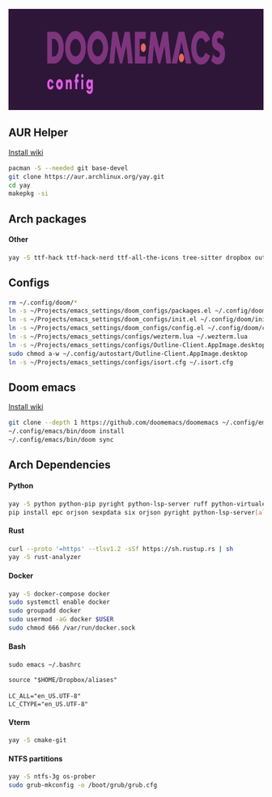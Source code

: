 <p align="center">
  <a href="https://github.com/honnisha/emacs_settings">
    <img alt="Doom Emacs Config" src="https://github.com/honnisha/emacs_settings/blob/master/logo.png" width="830" height="200">
  </a>
</p>

## AUR Helper

[Install wiki](https://github.com/Jguer/yay)

```bash
pacman -S --needed git base-devel
git clone https://aur.archlinux.org/yay.git
cd yay
makepkg -si
```

## Arch packages

<h4>Other</h4>

```bash
yay -S ttf-hack ttf-hack-nerd ttf-all-the-icons tree-sitter dropbox outline-client-appimage emacs-nativecomp wezterm
```

## Configs

```bash
rm ~/.config/doom/*
ln -s ~/Projects/emacs_settings/doom_configs/packages.el ~/.config/doom/packages.el
ln -s ~/Projects/emacs_settings/doom_configs/init.el ~/.config/doom/init.el
ln -s ~/Projects/emacs_settings/doom_configs/config.el ~/.config/doom/config.el
ln -s ~/Projects/emacs_settings/configs/wezterm.lua ~/.wezterm.lua
ln -s ~/Projects/emacs_settings/configs/Outline-Client.AppImage.desktop ~/.config/autostart/Outline-Client.AppImage.desktop
sudo chmod a-w ~/.config/autostart/Outline-Client.AppImage.desktop
ln -s ~/Projects/emacs_settings/configs/isort.cfg ~/.isort.cfg
```

## Doom emacs

[Install wiki](https://github.com/doomemacs/doomemacs?tab=readme-ov-file#install)

```bash
git clone --depth 1 https://github.com/doomemacs/doomemacs ~/.config/emacs
~/.config/emacs/bin/doom install
~/.config/emacs/bin/doom sync
```

## Arch Dependencies

<h4>Python</h4>

```bash
yay -S python python-pip pyright python-lsp-server ruff python-virtualenv python-psycopg2 python-black ruff-lsp python-lsp-server hunspell
pip install epc orjson sexpdata six orjson pyright python-lsp-server[all] rope ruff ruff-lsp flake8 mypy pylint isort virtualenvwrapper virtualenv==20.0.23 "python-lsp-server[all]" setuptools pipenv  python-lsp-server --break-system-packages
```

<h4>Rust</h4>

```bash
curl --proto '=https' --tlsv1.2 -sSf https://sh.rustup.rs | sh
yay -S rust-analyzer
```

<h4>Docker</h4>

```bash
yay -S docker-compose docker
sudo systemctl enable docker
sudo groupadd docker
sudo usermod -aG docker $USER
sudo chmod 666 /var/run/docker.sock
```

<h4>Bash</h4>

`sudo emacs ~/.bashrc`
```
source "$HOME/Dropbox/aliases"

LC_ALL="en_US.UTF-8"
LC_CTYPE="en_US.UTF-8"
```

<h4>Vterm</h4>

```bash
yay -S cmake-git
```

<h4>NTFS partitions</h4>

```bash
yay -S ntfs-3g os-prober
sudo grub-mkconfig -o /boot/grub/grub.cfg
```
